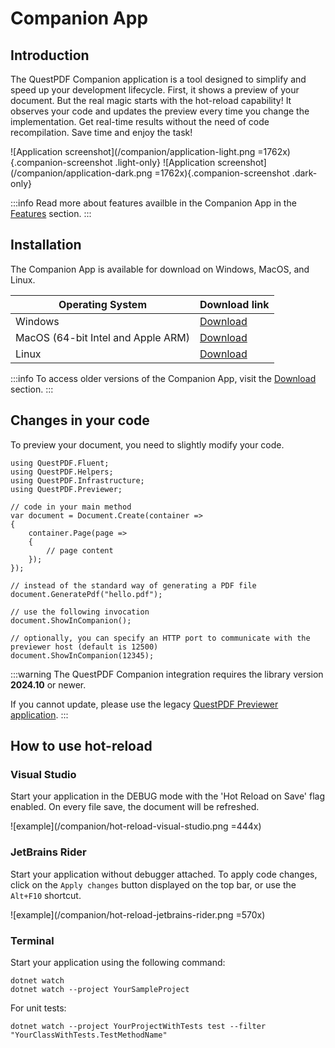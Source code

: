 # Companion App

## Introduction

The QuestPDF Companion application is a tool designed to simplify and speed up your development lifecycle.
First, it shows a preview of your document. But the real magic starts with the hot-reload capability! 
It observes your code and updates the preview every time you change the implementation. 
Get real-time results without the need of code recompilation. Save time and enjoy the task!

![Application screenshot](/companion/application-light.png =1762x){.companion-screenshot .light-only}
![Application screenshot](/companion/application-dark.png =1762x){.companion-screenshot .dark-only}

:::info
Read more about features availble in the Companion App in the [Features](/companion/features) section.
:::


## Installation

The Companion App is available for download on Windows, MacOS, and Linux. 

| Operating System                   | Download link                                                                                                         |
|------------------------------------|-----------------------------------------------------------------------------------------------------------------------|
| Windows                            | [Download](https://github.com/QuestPDF/QuestPDF/releases/download/2024.10.0-rc5/QuestPDF.Companion.2024.10.5.exe)     |
| MacOS (64-bit Intel and Apple ARM) | [Download](https://github.com/QuestPDF/QuestPDF/releases/download/2024.10.0-rc5/QuestPDF.Companion.2024.10.5.app.zip) |
| Linux                              | [Download](https://github.com/QuestPDF/QuestPDF/releases/download/2024.10.0-rc5/QuestPDF.Companion.2024.10.5.deb)     |

:::info
To access older versions of the Companion App, visit the [Download](/companion/download) section.
:::


## Changes in your code

To preview your document, you need to slightly modify your code.

```c#{19,22}
using QuestPDF.Fluent;
using QuestPDF.Helpers;
using QuestPDF.Infrastructure;
using QuestPDF.Previewer;

// code in your main method
var document = Document.Create(container =>
{
    container.Page(page =>
    {
        // page content
    });
});

// instead of the standard way of generating a PDF file
document.GeneratePdf("hello.pdf");

// use the following invocation
document.ShowInCompanion();

// optionally, you can specify an HTTP port to communicate with the previewer host (default is 12500)
document.ShowInCompanion(12345);
```

:::warning
The QuestPDF Companion integration requires the library version **2024.10** or newer.

If you cannot update, please use the legacy [QuestPDF Previewer application](/document-previewer.html).
:::


## How to use hot-reload

### Visual Studio

Start your application in the DEBUG mode with the 'Hot Reload on Save' flag enabled. On every file save, the document will be refreshed.

![example](/companion/hot-reload-visual-studio.png =444x)

### JetBrains Rider

Start your application without debugger attached. To apply code changes, click on the `Apply changes` button displayed on the top bar, or use the `Alt+F10` shortcut.

![example](/companion/hot-reload-jetbrains-rider.png =570x)

### Terminal

Start your application using the following command:

```shell
dotnet watch
dotnet watch --project YourSampleProject
```

For unit tests:

```shell
dotnet watch --project YourProjectWithTests test --filter "YourClassWithTests.TestMethodName"
```
